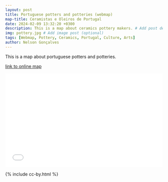 ```yaml
---
layout: post
title: Portuguese potters and potteries (webmap)
map-title: Ceramistas e Oleiros de Portugal
date: 2024-02-09 13:32:20 +0300
description: This is a map about ceramics pottery makers. # Add post description (optional)
img: pottery.jpg # Add image post (optional)
tags: [Webmap, Pottery, Ceramics, Portugal, Culture, Arts]
author: Nelson Gonçalves
---
```

This is a map about portuguese potters and potteries.

[link to online map](https://umap.openstreetmap.fr/en/map/ceramistas-e-oleiros-de-portugal_1021961#7/40.019/-6.976)


<iframe width="100%" height="300px" frameborder="0" allowfullscreen allow="geolocation" src="//umap.openstreetmap.fr/en/map/ceramistas-e-oleiros-de-portugal_1021961?scaleControl=true&miniMap=false&scrollWheelZoom=true&zoomControl=true&editMode=disabled&moreControl=true&searchControl=null&tilelayersControl=null&embedControl=null&datalayersControl=true&onLoadPanel=undefined&captionBar=false&captionMenus=true"></iframe>




{% include cc-by.html %}

